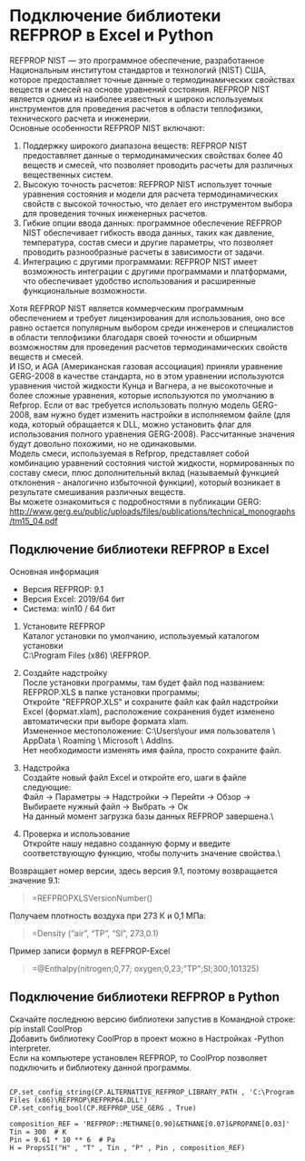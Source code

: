 # Подключение библиотеки REFPROP в Excel и Python
REFPROP NIST — это программное обеспечение, разработанное Национальным институтом стандартов и технологий (NIST) США, которое предоставляет точные данные о термодинамических свойствах веществ и смесей на основе уравнений состояния. REFPROP NIST является одним из наиболее известных и широко используемых инструментов для проведения расчетов в области теплофизики, технического расчета и инженерии.\
Основные особенности REFPROP NIST включают:
1. Поддержку широкого диапазона веществ: REFPROP NIST предоставляет данные о термодинамических свойствах более 40 веществ и смесей, что позволяет проводить расчеты для различных вещественных систем.
2. Высокую точность расчетов: REFPROP NIST использует точные уравнения состояния и модели для расчета термодинамических свойств с высокой точностью, что делает его инструментом выбора для проведения точных инженерных расчетов.
3. Гибкие опции ввода данных: программное обеспечение REFPROP NIST обеспечивает гибкость ввода данных, таких как давление, температура, состав смеси и другие параметры, что позволяет проводить разнообразные расчеты в зависимости от задачи.
4. Интеграцию с другими программами: REFPROP NIST имеет возможность интеграции с другими программами и платформами, что обеспечивает удобство использования и расширенные функциональные возможности.

Хотя REFPROP NIST является коммерческим программным обеспечением и требует лицензирования для использования, оно все равно остается популярным выбором среди инженеров и специалистов в области теплофизики благодаря своей точности и обширным возможностям для проведения расчетов термодинамических свойств веществ и смесей.\
И ISO, и AGA (Американская газовая ассоциация) приняли уравнение GERG-2008 в качестве стандарта, но в этом уравнении используются уравнения чистой жидкости Кунца и Вагнера, а не высокоточные и более сложные уравнения, которые используются по умолчанию в Refprop. Если от вас требуется использовать полную модель GERG-2008, вам нужно будет изменить настройки в исполняемом файле (для кода, который обращается к DLL, можно установить флаг для использования полного уравнения GERG-2008). Рассчитанные значения будут довольно похожими, но не одинаковыми.\
Модель смеси, используемая в Refprop, представляет собой комбинацию уравнений состояния чистой жидкости, нормированных по составу смеси, плюс дополнительный вклад (называемый функцией отклонения - аналогично избыточной функции), который возникает в результате смешивания различных веществ.\
Вы можете ознакомиться с подробностями в публикации GERG: http://www.gerg.eu/public/uploads/files/publications/technical_monographs/tm15_04.pdf


## Подключение библиотеки REFPROP в Excel
Основная информация
- Версия REFPROP: 9.1
- Версия Excel: 2019/64 бит
- Система: win10 / 64 бит

1. Установите REFPROP\
Каталог установки по умолчанию, используемый каталогом установки\
C:\Program Files (x86) \REFPROP.

2. Создайте надстройку\
После установки программы, там будет файл под названием: REFPROP.XLS в папке установки программы;\
Откройте "REFPROP.XLS" и сохраните файл как файл надстройки Excel (формат.xlam), расположение сохранения будет изменено автоматически при выборе формата xlam.\
Измененное местоположение: C:\Users\your имя пользователя \ AppData \ Roaming \ Microsoft \ AddIns.\
Нет необходимости изменять имя файла, просто сохраните файл.

3. Надстройка\
Создайте новый файл Excel и откройте его, шаги в файле следующие:\
Файл → Параметры → Надстройки → Перейти → Обзор → Выбираете нужный файл → Выбрать → Ок\
На данный момент загрузка базы данных REFPROP завершена.\

4. Проверка и использование\
Откройте нашу недавно созданную форму и введите соответствующую функцию, чтобы получить значение свойства.\

Возвращает номер версии, здесь версия 9.1, поэтому возвращается значение 9.1:
> =REFPROPXLSVersionNumber()

Получаем плотность воздуха при 273 К и 0,1 МПа:
> =Density (“air”, “TP”, “SI”, 273,0.1)

Пример записи формул в REFPROP-Excel
> =@Enthalpy(nitrogen;0,77; oxygen;0,23;"TP";SI;300;101325)

## Подключение библиотеки REFPROP в Python
Скачайте последнюю версию библиотеки запустив в Командной строке: pip install CoolProp\
Добавить библиотеку CoolProp в проект можно в Настройках -Python interpreter.\
Если на компьютере установлен REFPROP, то CoolProp позволяет подключить и библиотеку данной программы.

```import CoolProp.CoolProp as CP

CP.set_config_string(CP.ALTERNATIVE_REFPROP_LIBRARY_PATH , 'C:\Program Files (x86)\REFPROP\REFPRP64.DLL')
CP.set_config_bool(CP.REFPROP_USE_GERG , True)

composition_REF = 'REFPROP::METHANE[0.90]&ETHANE[0.07]&PROPANE[0.03]'
Tin = 300  # K
Pin = 9.61 * 10 ** 6  # Pa
H = PropsSI("H" , "T" , Tin , "P" , Pin , composition_REF)
```





